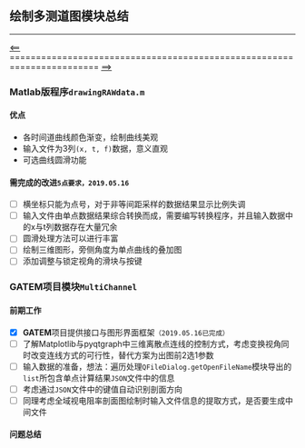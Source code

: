 ## 绘制多测道图模块总结
***
[<==](https://github.com/tdem-lixiu/TDEM_Document/blob/master/Summarize/Jingx/README.md) ======================================================================= [==>](https://github.com/tdem-lixiu/TDEM_Document/blob/master/README.md)
### Matlab版程序``drawingRAWdata.m``
#### 优点
- 各时间道曲线颜色渐变，绘制曲线美观
- 输入文件为3列``(x, t, f)``数据，意义直观
- 可选曲线圆滑功能
#### 需完成的改进``5点要求，2019.05.16``
- [ ] 横坐标只能为点号，对于非等间距采样的数据结果显示比例失调
- [ ] 输入文件由单点数据结果综合转换而成，需要编写转换程序，并且输入数据中的x与t列数据存在大量冗余
- [ ] 圆滑处理方法可以进行丰富
- [ ] 绘制三维图形，旁侧角度为单点曲线的叠加图
- [ ] 添加调整与锁定视角的滑块与按键
### GATEM项目模块``MultiChannel``
#### 前期工作
- [x] **GATEM**项目提供接口与图形界面框架``（2019.05.16已完成）``
- [ ] 了解Matplotlib与pyqtgraph中三维离散点连线的控制方式，考虑变换视角同时改变连线方式的可行性，替代方案为出图前2选1参数
- [ ] 输入数据的准备，想法：遍历处理``QFileDialog.getOpenFileName``模块导出的``list``所包含单点计算结果``JSON``文件中的信息
- [ ] 考虑通过``JSON``文件中的键值自动识别剖面方向
- [ ] 同理考虑全域视电阻率剖面图绘制时输入文件信息的提取方式，是否要生成中间文件
#### 问题总结